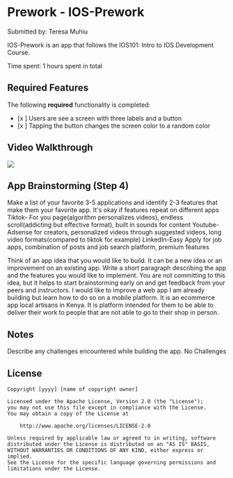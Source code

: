 # Prework - IOS-Prework

Submitted by: Teresa Muhiu

IOS-Prework is an app that follows the IOS101: Intro to IOS Development Course. 

Time spent: 1 hours spent in total

## Required Features

The following **required** functionality is completed:

- [x ] Users are see a screen with three labels and a button
- [x ] Tapping the button changes the screen color to a random color
 
## Video Walkthrough


<div>
    <a href="https://www.loom.com/share/870902e0535e44e1bc5c6ff1af0ad603">
    </a>
    <a href="https://www.loom.com/share/870902e0535e44e1bc5c6ff1af0ad603">
      <img style="max-width:300px;" src="https://cdn.loom.com/sessions/thumbnails/870902e0535e44e1bc5c6ff1af0ad603-28503c1fdaa8b6ee-full-play.gif">
    </a>
  </div>
 

## App Brainstorming (Step 4)
Make a list of your favorite 3-5 applications and identify 2-3 features that make them your favorite app. It's okay if features repeat on different apps
Tiktok- For you page(algorithm personalizes videos), endless scroll(addicting but effective format), built in sounds for content
Youtube- Adsense for creators, personalized videos through suggested videos, long video formats(compared to tiktok for example)
LinkedIn-Easy Apply for job apps, combination of posts and job search platform, premium features

 Think of an app idea that you would like to build. It can be a new idea or an improvement on an existing app. Write a short paragraph describing the app and the features you would like to implement. You are not committing to this idea, but it helps to start brainstorming early on and get feedback from your peers and instructors.
 I would like to improve a web app I am already building but learn how to do so on a mobile platform. It is an ecommerce app local artisans in Kenya. It is platform intended for them to be able to deliver their work to people that are not able to go to their shop in person.

## Notes

Describe any challenges encountered while building the app.
No Challenges


## License

    Copyright [yyyy] [name of copyright owner]

    Licensed under the Apache License, Version 2.0 (the "License");
    you may not use this file except in compliance with the License.
    You may obtain a copy of the License at

        http://www.apache.org/licenses/LICENSE-2.0

    Unless required by applicable law or agreed to in writing, software
    distributed under the License is distributed on an "AS IS" BASIS,
    WITHOUT WARRANTIES OR CONDITIONS OF ANY KIND, either express or implied.
    See the License for the specific language governing permissions and
    limitations under the License.
